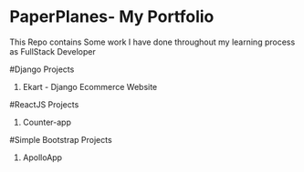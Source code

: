 # PaperPlanes- My Portfolio
This Repo contains Some work I have done throughout my learning process as FullStack Developer

#Django Projects
1. Ekart - Django Ecommerce Website

#ReactJS Projects
1. Counter-app

#Simple Bootstrap Projects
1. ApolloApp
